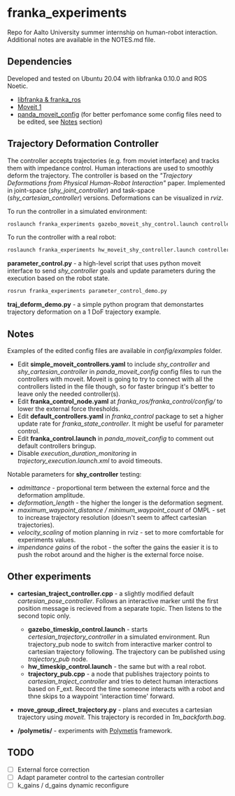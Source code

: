 # franka_experiments
Repo for Aalto University summer internship on human-robot interaction. Additional notes are available in the NOTES.md file.

## Dependencies
Developed and tested on Ubuntu 20.04 with libfranka 0.10.0 and ROS Noetic. 
- [libfranka & franka_ros](https://frankaemika.github.io/docs/installation_linux.html)
- [Moveit 1](https://moveit.ros.org/install/)
- [panda_moveit_config](https://github.com/ros-planning/panda_moveit_config.git) (for better perfomance some config files need to be edited, see [Notes](#Notes) section)

## Trajectory Deformation Controller
The controller accepts trajectories (e.g. from moviet interface) and tracks them with impedance control. Human interactions are used to smoothly deform the trajectory. The controller is based on the *"Trajectory Deformations from Physical Human-Robot Interaction"* paper. Implemented in joint-space (*shy_joint_controller*) and task-space (*shy_cartesian_controller*) versions. Deformations can be visualized in *rviz*.

To run the controller in a simulated environment:
```bash
roslaunch franka_experiments gazebo_moveit_shy_control.launch controller:=shy_joint_controller  # or shy_cartesian_controller
```
To run the controller with a real robot:
```bash
roslaunch franka_experiments hw_moveit_shy_controller.launch controller:=shy_joint_controller  # or shy_cartesian_controller
```
**parameter_control.py** - a high-level script that uses python moveit interface to send *shy_controller* goals and update parameters during the execution based on the robot state. 
  ```bash
  rosrun franka_experiments parameter_control_demo.py
  ```
**traj_deform_demo.py** - a simple python program that demonstartes trajectory deformation on a 1 DoF trajectory example. 



## Notes
Examples of the edited config files are available in *config/examples* folder.
- Edit **simple_moveit_controllers.yaml** to include *shy_controller* and *shy_cartesian_controller* in *panda_moveit_config* config files to run the controllers with moveit. Moveit is going to try to connect with all the controllers listed in the file though, so for faster bringup it's better to leave only the needed controller(s).  
- Edit **franka_control_node.yaml** at *franka_ros/franka_control/config/* to lower the external force thresholds.
- Edit **default_controllers.yaml** in *franka_control* package to set a higher update rate for *franka_state_controller*. It might be useful for parameter control. 
- Edit **franka_control.launch** in *panda_moveit_config* to comment out default controllers bringup.
- Disable *execution_duration_monitoring* in *trajectory_execution.launch.xml* to avoid timeouts.

Notable parameters for **shy_controller** testing: 
  - *admittance* - proportional term between the external force and the deformation amplitude.
  - *deformation_length* - the higher the longer is the deformation segment. 
  - *maximum_waypoint_distance / minimum_waypoint_count* of OMPL - set to increase trajectory resolution (doesn't seem to affect cartesian trajectories). 
  - *velocity_scaling* of motion planning in rviz - set to more comfortable for experiments values. 
  - *impendance gains* of the robot - the softer the gains the easier it is to push the robot around and the higher is the external force noise.  

## Other experiments

- **cartesian_traject_controller.cpp** - a slightly modified default *cartesian_pose_controller*. Follows an interactive marker until the first position message is recieved from a separate topic. Then listens to the second topic only.

  - **gazebo_timeskip_control.launch** - starts *certesian_trajectory_controller* in a simulated environment. Run trajectory_pub node to switch from interactive marker control to cartesian trajectory following. The trajectory can be published using *trajectory_pub* node. 
  - **hw_timeskip_control.launch** - the same but with a real robot. 
  - **trajectory_pub.cpp** - a node that publishes trajectory points to *cartesian_traject_controller* and tries to detect human interactions based on F_ext. Record the time someone interacts with a robot and thne skips to a waypoint 'interaction time' forward.

- **move_group_direct_trajectory.py** - plans and executes a cartesian trajectory using *moveit*. This trajectory is recorded in *1m_backforth.bag*.
- **/polymetis/** - experiments with [Polymetis](https://facebookresearch.github.io/fairo/polymetis/installation.html) framework. 

## TODO
- [ ] External force correction
- [ ] Adapt parameter control to the cartesian controller
- [ ] k_gains / d_gains dynamic reconfigure
